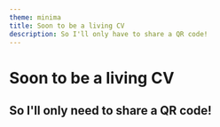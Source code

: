 ```yaml
---
theme: minima
title: Soon to be a living CV
description: So I'll only have to share a QR code!
---
```


# Soon to be a living CV

## So I'll only need to share a QR code!
